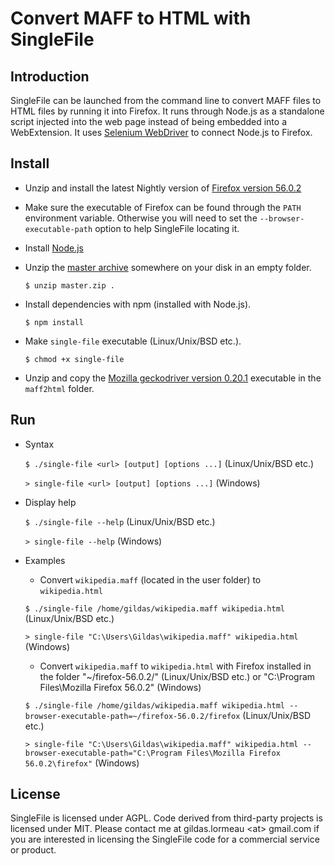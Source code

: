 # Convert MAFF to HTML with SingleFile

## Introduction

SingleFile can be launched from the command line to convert MAFF files to HTML files by running it into Firefox. It runs through Node.js as a standalone script injected into the web page instead of being embedded into a WebExtension. It uses [Selenium WebDriver](https://www.npmjs.com/package/selenium-webdriver) to connect Node.js to Firefox.

## Install

- Unzip and install the latest Nightly version of [Firefox version 56.0.2](https://github.com/gildas-lormeau/SingleFile-MAFF2HTML/tree/master/bin/firefox/)

- Make sure the executable of Firefox can be found through the `PATH` environment variable. Otherwise you will need to set the `--browser-executable-path` option to help SingleFile locating it.

- Install [Node.js](https://nodejs.org)

- Unzip the [master archive](https://github.com/gildas-lormeau/SingleFile/archive/master.zip) somewhere on your disk in an empty folder.

  `$ unzip master.zip .`
  
- Install dependencies with npm (installed with Node.js).

  `$ npm install`
  
- Make `single-file` executable (Linux/Unix/BSD etc.).

  `$ chmod +x single-file`

- Unzip and copy the [Mozilla geckodriver version 0.20.1](https://github.com/gildas-lormeau/SingleFile/tree/master/maff2html/bin/geckodriver/) executable in the `maff2html` folder.

## Run

- Syntax
 
  `$ ./single-file <url> [output] [options ...]` (Linux/Unix/BSD etc.)

  `> single-file <url> [output] [options ...]` (Windows)    

- Display help

  `$ ./single-file --help` (Linux/Unix/BSD etc.)

  `> single-file --help` (Windows)

- Examples

  - Convert `wikipedia.maff` (located in the user folder) to `wikipedia.html`

  `$ ./single-file /home/gildas/wikipedia.maff wikipedia.html` (Linux/Unix/BSD etc.)
  
  `> single-file "C:\Users\Gildas\wikipedia.maff" wikipedia.html` (Windows)

  - Convert `wikipedia.maff` to `wikipedia.html` with Firefox installed in the folder "~/firefox-56.0.2/" (Linux/Unix/BSD etc.) or "C:\Program Files\Mozilla Firefox 56.0.2\" (Windows)

  `$ ./single-file /home/gildas/wikipedia.maff wikipedia.html --browser-executable-path=~/firefox-56.0.2/firefox` (Linux/Unix/BSD etc.)
  
  `> single-file "C:\Users\Gildas\wikipedia.maff" wikipedia.html --browser-executable-path="C:\Program Files\Mozilla Firefox 56.0.2\firefox"` (Windows)
  
## License

SingleFile is licensed under AGPL. Code derived from third-party projects is licensed under MIT. Please contact me at gildas.lormeau &lt;at&gt; gmail.com if you are interested in licensing the SingleFile code for a commercial service or product.
